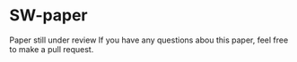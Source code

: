 # SW-paper
Paper still under review
If you have any questions abou this paper, feel free to make a pull request.
